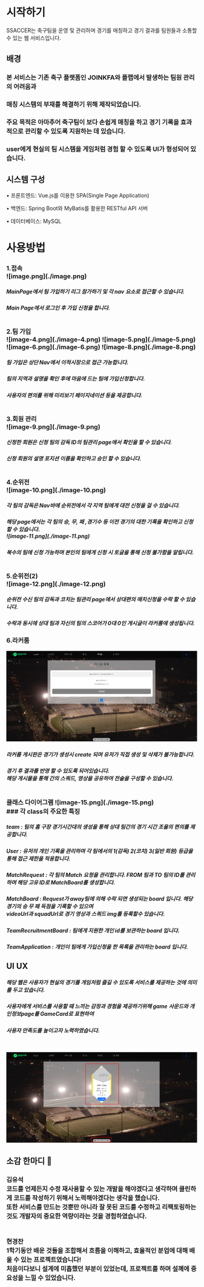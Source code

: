 
# 시작하기

SSACCER는 축구팀을 운영 및 관리하며 경기를 매칭하고 경기 결과를 팀원들과 소통할 수 있는 웹 서비스입니다.


## 배경

### 본 서비스는 기존 축구 플랫폼인 JOINKFA와 플랩에서 발생하는 팀원 관리의 어려움과 <br>
### 매칭 시스템의 부재를 해결하기 위해 제작되었습니다. <br>
### 주요 목적은 아마추어 축구팀이 보다 손쉽게 매칭을 하고 경기 기록을 효과적으로 관리할 수 있도록 지원하는 데 있습니다.
### user에게 현실의 팀 시스템을 게임처럼 경험 할 수 있도록 UI가 형성되어 있습니다. <br>

## 시스템 구성
•	프론트엔드: Vue.js를 이용한 SPA(Single Page Application)
<br>

•	백엔드: Spring Boot와 MyBatis를 활용한 RESTful API 서버
<br>

•	데이터베이스: MySQL

# 사용방법


<h3> 1.접속 <br>
![image.png](./image.png)

<h5> MainPage에서 팀 가입하기 리그 참가하기 및 각 nav 요소로 접근할 수 있습니다.
<br>
<h5> Main Page에서 로그인 후 가입 신청을 합니다.
<br><br>
<h3> 2.팀 가입  <br>
![image-4.png](./image-4.png)
![image-5.png](./image-5.png)
![image-6.png](./image-6.png)
![image-8.png](./image-8.png)
<br>
<h5> 팀 가입은 상단 Nav에서 이적시장으로 접근 가능합니다.
<br>
<h5> 팀의 지역과 설명을 확인 후에 마음에 드는 팀에 가입신청합니다. 
<br>
<h5> 사용자의 편의를 위해 미리보기 페이지네이션 등을 제공합니다.
<br><br>
<h3> 3.회원 관리<br>
![image-9.png](./image-9.png)
<br>
<h5> 신청한 회원은 신청 팀의 감독 ID의 팀관리 page에서 확인을 할 수 있습니다.
<br>
<h5> 신청 회원의 설명 포지션 이름을 확인하고 승인 할 수 있습니다.
<br><br>
<h3> 4.순위전 <br>
![image-10.png](./image-10.png)
<br>
<h5> 각 팀의 감독은 Nav바에 순위전에서 각 지역 팀에게 대전 신청을 걸 수 있습니다.
<br>
<h5> 해당 page에서는 각 팀의 승, 무, 패 ,경기수 등 이전 경기의 대한 기록을 확인하고 신청할 수 있습니다.
<br>
![image-11.png](./image-11.png)
<br>
<h5> 복수의 팀에 신청 가능하며 본인의 팀에게 신청 시 토글을 통해 신청 불가함을 알립니다.
<br><br>
<h3> 5.순위전(2) <br>
![image-12.png](./image-12.png)
<h5> 순위전 수신 팀의 감독과 코치는 팀관리 page에서 상대편의 매치신청을 수락 할 수 있습니다.
<br>
<h5> 수락과 동시에 상대 팀과 자신의 팀의 스코어가 0대 0인 게시글이 라커룸에 생성됩니다. 
<br>
<h3> 6.라커룸 <br>

![image-14.png](./image-14.png)

<h5> 라커룸 게시판은 경기가 생성시 create 되며 유저가 직접 생성 및 삭제가 불가능합니다. 
<br>
<h5> 경기 후 결과를 반영 할 수 있도록 되어있습니다. 
<br>
해당 게시물을 통해 간의 스쿼드, 영상을 공유하여 전술을 구성할 수 있습니다.
<br><br>
<h3> 클래스 다이어그램 
![image-15.png](./image-15.png)
<br>
### 각 class의 주요한 특징 
<h5>team : 팀의 홈 구장 경기시간대의 생성을 통해 상대 팀간의 경기 시간 조율의 편의를 제공합니다.
<br>
<h5>User : 유저의 개인 기록을 관리하며 각 팀에서의 1(감독) 2(코치) 3(일반 회원) 등급을 통해 접근 제한을 적용합니다. 
<br>
<h5>MatchRequest : 각 팀의 Match 요청을 관리합니다. FROM 팀과 TO 팀의 ID를 관리하며 해당 고유 ID로 MatchBoard를 생성합니다.
<br>
<h5>MatchBoard : Request가 away팀에 의해 수락 되면 생성되는 board 입니다. 해당 경기의 승 무 패 득점을 기록할 수 있으며 <br>videoUrl과 squadUrl로
경기 영상과 스쿼드 img를 등록할수 있습니다.
<br>
<h5>TeamRecruitmentBoard : 팀에게 지원한 개인 id를 보관하는 board 입니다. 
<br>
<h5>TeamApplication : 개인이 팀에게 가입신청을 한 목록을 관리하는 board 입니다.
<br>

## UI UX 
<h5>해당 웹은 사용자가 현실의 경기를 게임처럼 즐길 수 있도록 서비스를 제공하는 것에 의미를 두고 있습니다. 
<br>
<h5>사용자에게 서비스를 사용할 때 느끼는 감정과 경험을 제공하기위해 game 사운드와 개인정보page를 GameCard로 표현하여 
<br>
<h5>사용자 만족도를 높이고자 노력하였습니다.

<br><br>
![image-16.png](./image-16.png)



## 소감 한마디 🧠

<h3> 김유석 <br> 코드를 언제든지 수정 재사용할 수 있는 개발을 해야겠다고 생각하며 클린하게 코드를 작성하기 위해서 노력해야겠다는 생각을 했습니다. <br> 또한 서비스를 만드는 것뿐만 아니라 잘 못된 코드를 수정하고 리팩토링하는 것도 개발자의 중요한 역량이라는 것을 경험하였습니다. 
<br><br>
<h3> 현경찬 <br> 1학기동안 배운 것들을 조합해서 흐름을 이해하고, 효율적인 분업에 대해 배울 수 있는 프로젝트였습니다! <br> 처음이다보니 설계에 미흡했던 부분이 있었는데, 프로젝트를 하며 설꼐에 중요성을 느낄 수 있었습니다.
